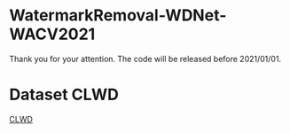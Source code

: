 # WatermarkRemoval-WDNet-WACV2021
Thank you for your attention. The code will be released before 2021/01/01.
# Dataset CLWD
[CLWD](https://drive.google.com/file/d/1aMIU76uTaqkCW18aa8fVqSyVzHlJBY_J/view?usp=sharing)
